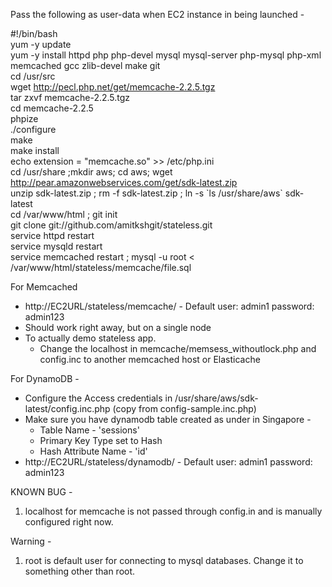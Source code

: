 Pass the following as user-data when EC2 instance in being launched - 

 #!/bin/bash  
yum -y update  
yum -y install httpd php php-devel mysql mysql-server php-mysql php-xml memcached gcc zlib-devel make git  
cd /usr/src  
wget http://pecl.php.net/get/memcache-2.2.5.tgz  
tar zxvf memcache-2.2.5.tgz  
cd memcache-2.2.5  
phpize  
./configure  
make  
make install  
echo extension = "memcache.so" >> /etc/php.ini  
cd /usr/share ;mkdir aws; cd aws;  wget http://pear.amazonwebservices.com/get/sdk-latest.zip  
unzip sdk-latest.zip  ; rm -f sdk-latest.zip ; ln -s \`ls /usr/share/aws\` sdk-latest  
cd /var/www/html ; git init  
git clone git://github.com/amitkshgit/stateless.git  
service httpd restart  
service mysqld restart  
service memcached restart ; mysql -u root < /var/www/html/stateless/memcache/file.sql  


For Memcached
- http://EC2URL/stateless/memcache/   - Default user: admin1 password: admin123
- Should work right away, but on a single node
- To actually demo stateless app. 
	- Change the localhost in memcache/memsess_withoutlock.php and config.inc to another memcached host or Elasticache   
	

For DynamoDB - 

- Configure the  Access credentials in /usr/share/aws/sdk-latest/config.inc.php (copy from config-sample.inc.php)  
- Make sure you have dynamodb table created  as under in Singapore - 
	- Table Name - 'sessions'
	- Primary Key Type set to Hash 
	- Hash Attribute Name - 'id' 
- http://EC2URL/stateless/dynamodb/   - Default user: admin1 password: admin123

KNOWN BUG -   
1. localhost for memcache is not passed through config.in and is manually configured right now. 

Warning -   
1. root is default user for connecting to mysql databases. Change it to something other than root.   
